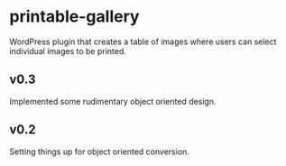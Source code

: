 # printable-gallery
WordPress plugin that creates a table of images where users can select individual images to be printed.

## v0.3
Implemented some rudimentary object oriented design.

## v0.2
Setting things up for object oriented conversion.

